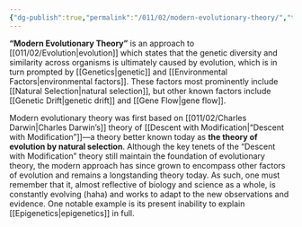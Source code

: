 ```yaml
---
{"dg-publish":true,"permalink":"/011/02/modern-evolutionary-theory/","title":"Modern Evolutionary Theory","tags":["BIOL422"],"noteIcon":"1","created":"2024-09-26T13:45:04.104-07:00","updated":"2024-09-26T15:21:25.692-07:00"}
---
```


**“Modern Evolutionary Theory”** is an approach to [[011/02/Evolution\|evolution]] which states that the genetic diversity and similarity across organisms is ultimately caused by evolution, which is in turn prompted by [[Genetics\|genetic]] and [[Environmental Factors\|environmental factors]]. These factors most prominently include [[Natural Selection\|natural selection]], but other known factors include [[Genetic Drift\|genetic drift]] and [[Gene Flow\|gene flow]].

Modern evolutionary theory was first based on [[011/02/Charles Darwin\|Charles Darwin’s]] theory of [[Descent with Modification\|“Descent with Modification”]]—a theory better known today as **the theory of evolution by natural selection**. Although the key tenets of the “Descent with Modification” theory still maintain the foundation of evolutionary theory, the modern approach has since grown to encompass other factors of evolution and remains a longstanding theory today. As such, one must remember that it, almost reflective of biology and science as a whole, is constantly evolving (haha) and works to adapt to the new observations and evidence. One notable example is its present inability to explain [[Epigenetics\|epigenetics]] in full.